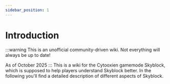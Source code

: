 ```yaml
---
sidebar_position: 1
---
```


# Introduction

:::warning
This is an unofficial community-driven wiki. Not everything will always be up to date!

As of October 2025
:::
This is a wiki for the Cytooxien gamemode Skyblock, which is supposed to help players understand Skyblock better. In the following you'll find a detailed description of different aspects of Skyblock.